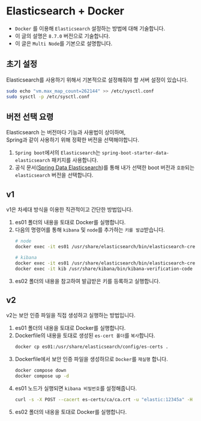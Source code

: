 # Elasticsearch + Docker
- `Docker` 를 이용해 `Elasticsearch` 설정하는 방법에 대해 기술합니다.
- 이 글의 설명은 `8.7.0` 버전으로 기술합니다.
- 이 글은 `Multi Node`를 기본으로 설명합니다.

## 초기 설정
Elasticsearch를 사용하기 위해서 기본적으로 설정해줘야 할 서버 설정이 있습니다.
```bash
sudo echo "vm.max_map_count=262144" >> /etc/sysctl.conf
sudo sysctl -p /etc/sysctl.conf 
```

## 버전 선택 요령
Elasticsearch 는 버전마다 기능과 사용법이 상이하며,  
Spring과 같이 사용하기 위해 정확한 버전을 선택해야합니다.
1. `Spring boot`에서의 `Elasticsearch`는 `spring-boot-starter-data-elasticsearch` 패키지를 사용합니다.
2. 공식 문서([Spring Data Elasticsearch](https://docs.spring.io/spring-data/elasticsearch/docs/current/reference/html/))를 통해 내가 선택한 boot 버전과 `호환`되는 `elasticsearch` 버전을 선택합니다.

## v1
v1은 차세대 방식을 이용한 직관적이고 간단한 방법입니다.
1. es01 폴더의 내용을 토대로 Docker를 실행합니다.
2. 다음의 명령어를 통해 `kibana` 및 `node`를 추가하는 `키를 발급`받습니다.
    ```bash
    # node
    docker exec -it es01 /usr/share/elasticsearch/bin/elasticsearch-create-enrollment-token -s node
    
    # kibana
    docker exec -it es01 /usr/share/elasticsearch/bin/elasticsearch-create-enrollment-token -s kibana
    docker exec -it kib /usr/share/kibana/bin/kibana-verification-code
    ```
3. es02 폴더의 내용을 참고하여 발급받은 키를 등록하고 실행합니다.

## v2
v2는 보안 인증 파일을 직접 생성하고 실행하는 방법입니다.
1. es01 폴더의 내용을 토대로 Docker를 실행합니다.
2. Dockerfile의 내용을 토대로 생성된 `es-cert 폴더`를 `복사`합니다.
    ```bash
    docker cp es01:/usr/share/elasticsearch/config/es-certs .
    ```
3. Dockerfile에서 보안 인증 파일을 생성하므로 `Docker`를 `재실행` 합니다.
    ```bash
    docker compose down
    docker compose up -d
    ```
3. es01 노드가 실행되면 `kibana 비밀번호`를 설정해줍니다.
    ```bash
    curl -s -X POST --cacert es-certs/ca/ca.crt -u "elastic:12345a" -H "Content-Type: application/json" https://localhost:9200/_security/user/kibana_system/_password -d '{ "password": "12345a" }'
    ```
4. es02 폴더의 내옹을 토대로 Docker를 실행합니다.